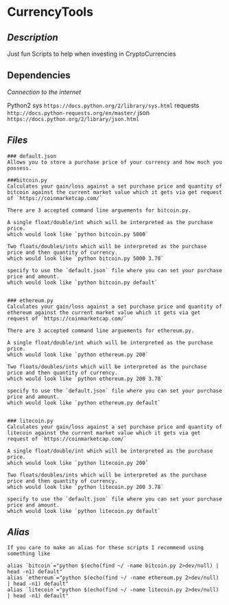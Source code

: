 # CurrencyTools

## *Description*
Just fun Scripts to help when investing in CryptoCurrencies

## Dependencies

*Connection to the internet*

Python2
	sys `https://docs.python.org/2/library/sys.html`
	requests `http://docs.python-requests.org/en/master/`
	json `https://docs.python.org/2/library/json.html`


## *Files*

	### default.json
	Allows you to store a purchase price of your currency and how much you possess.  

	###bitcoin.py 
	Calculates your gain/loss against a set purchase price and quantity of bitcoin against the current market value which it gets via get request of `https://coinmarketcap.com/`

	There are 3 accepted command line arguements for bitcoin.py. 
	
	A single float/double/int which will be interpreted as the purchase price.
	which would look like `python bitcoin.py 5000`

	Two floats/doubles/ints which will be interpreted as the purchase price and then quantity of currency.
	which would look like `python bitcoin.py 5000 3.78`

	specify to use the `default.json` file where you can set your purchase price and amount.
	which would look like `python bitcoin.py default`


	### ethereum.py
	Calculates your gain/loss against a set purchase price and quantity of ethereum against the current market value which it gets via get request of `https://coinmarketcap.com/`

	There are 3 accepted command line arguements for ethereum.py. 
	
	A single float/double/int which will be interpreted as the purchase price.
	which would look like `python ethereum.py 200`

	Two floats/doubles/ints which will be interpreted as the purchase price and then quantity of currency.
	which would look like `python ethereum.py 200 3.78`

	specify to use the `default.json` file where you can set your purchase price and amount.
	which would look like `python ethereum.py default`


	### litecoin.py
	Calculates your gain/loss against a set purchase price and quantity of litecoin against the current market value which it gets via get request of `https://coinmarketcap.com/`

	A single float/double/int which will be interpreted as the purchase price.
	which would look like `python litecoin.py 200`

	Two floats/doubles/ints which will be interpreted as the purchase price and then quantity of currency.
	which would look like `python litecoin.py 200 3.78`

	specify to use the `default.json` file where you can set your purchase price and amount.
	which would look like `python litecoin.py default`

## *Alias*
	If you care to make an alias for these scripts I recommend using something like
	
	alias `bitcoin`="python $(echo(find ~/ -name bitcoin.py 2>dev/null) | head -n1) default"
	alias `ethereum`="python $(echo(find ~/ -name ethereum.py 2>dev/null) | head -n1) default"
	alias `litecoin`="python $(echo(find ~/ -name litecoin.py 2>dev/null) | head -n1) default"
